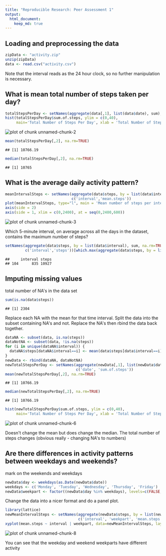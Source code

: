 ```yaml
---
title: "Reproducible Research: Peer Assessment 1"
output: 
  html_document:
    keep_md: true
---
```


## Loading and preprocessing the data

```r
zipData <- "activity.zip"
unzip(zipData)
data <- read.csv("activity.csv")
```

Note that the interval reads as the 24 hour clock, so no further manipulation is necessary.

## What is mean total number of steps taken per day?

```r
totalStepsPerDay <- setNames(aggregate(data[,1], list(data$date), sum),c('date','sum.of.steps'))
hist(totalStepsPerDay$sum.of.steps, ylim = c(0,40), 
     main='Total Number of Steps Per Day', xlab = 'Total Number of Steps')
```

![plot of chunk unnamed-chunk-2](figure/unnamed-chunk-2-1.png) 

```r
mean(totalStepsPerDay[,2], na.rm=TRUE)
```

```
## [1] 10766.19
```

```r
median(totalStepsPerDay[,2], na.rm=TRUE)
```

```
## [1] 10765
```


## What is the average daily activity pattern?

```r
meanIntervalSteps <- setNames(aggregate(data$steps, by = list(data$interval), mean, na.rm=TRUE),
                              c('interval','mean.steps'))
plot(meanIntervalSteps, type="l", main = 'Mean number of steps per interval',axes=F)
axis(side = 2)
axis(side = 1, xlim = c(0,2400), at = seq(0,2400,600))
```

![plot of chunk unnamed-chunk-3](figure/unnamed-chunk-3-1.png) 

Which 5-minute interval, on average across all the days in the dataset, contains the maximum number of steps?

```r
setNames(aggregate(data$steps, by = list(data$interval), sum, na.rm=TRUE),
         c('interval','steps'))[which.max(aggregate(data$steps, by = list(data$interval), sum, na.rm=TRUE)$x),]
```

```
##     interval steps
## 104      835 10927
```


## Imputing missing values
total number of NA's in the data set

```r
sum(is.na(data$steps))
```

```
## [1] 2304
```


Replace each NA with the mean for that time interval.  Split the data into the subset containing NA's and not.  Replace the NA's then rbind the data back together.

```r
dataNA <- subset(data, is.na(steps))
dataNotNA <- subset(data, !is.na(steps))
for (i in unique(dataNA$interval)) {
  dataNA$steps[dataNA$interval==i] <- mean(data$steps[data$interval==i], na.rm=TRUE)
}
newData <- rbind(dataNA, dataNotNA)
newTotalStepsPerDay <- setNames(aggregate(newData[,1], list(newData$date), sum),
                                c('date', 'sum.of.steps'))
mean(newTotalStepsPerDay[,2], na.rm=TRUE)
```

```
## [1] 10766.19
```

```r
median(newTotalStepsPerDay[,2], na.rm=TRUE)
```

```
## [1] 10766.19
```

```r
hist(newTotalStepsPerDay$sum.of.steps, ylim = c(0,40),
     main='Total Number of Steps Per Day', xlab = 'Total Number of Steps')
```

![plot of chunk unnamed-chunk-6](figure/unnamed-chunk-6-1.png) 

Doesn't change the mean but does change the median.
The total number of steps changes (obvious really - changing NA's to numbers)

## Are there differences in activity patterns between weekdays and weekends?
mark on the weekends and weekdays

```r
newData$day <- weekdays(as.Date(newData$date))
weekdays <- c('Monday', 'Tuesday', 'Wednesday', 'Thursday', 'Friday')
newData$weekpart <- factor((newData$day %in% weekdays), levels=c(FALSE, TRUE), labels=c('weekend', 'weekday'))
```
Change the data into a nicer format and do a panel plot.

```r
library(lattice)
newMeanIntervalSteps <- setNames(aggregate(newData$steps, by = list(newData$interval, newData$weekpart), mean, na.rm=TRUE), 
                                 c('interval', 'weekpart', 'mean.steps'))
xyplot(mean.steps ~ interval | weekpart, data=newMeanIntervalSteps, layout=c(1,2), type="l")
```

![plot of chunk unnamed-chunk-8](figure/unnamed-chunk-8-1.png) 

You can see that the weekday and weekend weekparts have different activity
